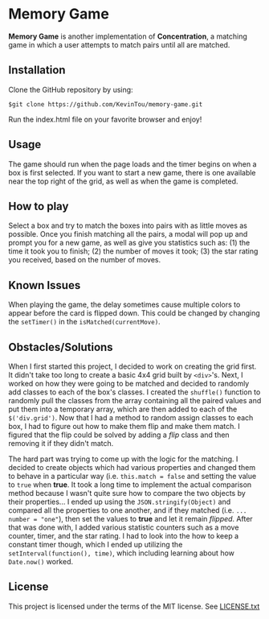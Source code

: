# Memory Game

**Memory Game** is another implementation of **Concentration**, a matching game in which a user attempts to match pairs until all are matched. 

## Installation

Clone the GitHub repository by using:

```shell
$git clone https://github.com/KevinTou/memory-game.git
```

Run the index.html file on your favorite browser and enjoy!

## Usage

The game should run when the page loads and the timer begins on when a box is first selected. If you want to start a new game, there is one available near the top right of the grid, as well as when the game is completed.

## How to play

Select a box and try to match the boxes into pairs with as little moves as possible. Once you finish matching all the pairs, a modal will pop up and prompt you for a new game, as well as give you statistics such as: (1) the time it took you to finish; (2) the number of moves it took; (3) the star rating you received, based on the number of moves.

## Known Issues

When playing the game, the delay sometimes cause multiple colors to appear before the card is flipped down. This could be changed by changing the `setTimer()` in the `isMatched(currentMove)`.

## Obstacles/Solutions

When I first started this project, I decided to work on creating the grid first. It didn't take too long to create a basic 4x4 grid built by `<div>`'s. Next, I worked on how they were going to be matched and decided to randomly add classes to each of the box's classes. I created the `shuffle()` function to randomly pull the classes from the array containing all the paired values and put them into a temporary array, which are then added to each of the `$('div.grid')`. Now that I had a method to random assign classes to each box, I had to figure out how to make them flip and make them match. I figured that the flip could be solved by adding a *flip* class and then removing it if they didn't match. 

The hard part was trying to come up with the logic for the matching. I decided to create objects which had various properties and changed them to behave in a particular way (i.e. `this.match = false` and setting the value to `true` when **true**. It took a long time to implement the actual comparison method because I wasn't quite sure how to compare the two objects by their properties... I ended up using the `JSON.stringify(Object)` and compared all the properties to one another, and if they matched (i.e. `... number = "one"`), then set the values to **true** and let it remain *flipped*. After that was done with, I added various statistic counters such as a move counter, timer, and the star rating. I had to look into the how to keep a constant timer though, which I ended up utilizing the `setInterval(function(), time)`, which including learning about how `Date.now()` worked. 

## License

This project is licensed under the terms of the MIT license. See [LICENSE.txt](https://github.com/KevinTou/memory-game/blob/master/LICENSE.txt)